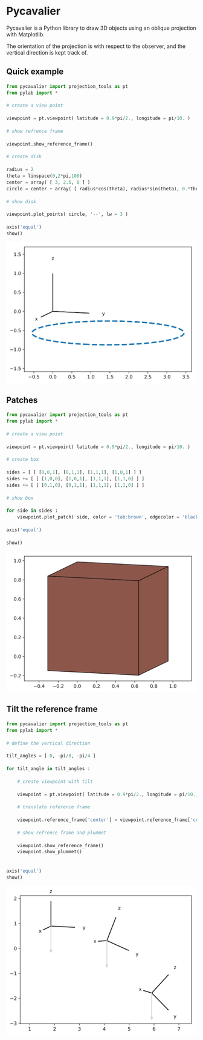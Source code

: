 # Pycavalier

Pycavalier is a Python library to draw 3D objects using an oblique projection with Matplotlib.

The orientation of the projection is with respect to the observer, and the vertical direction is kept track of.

## Quick example

```python
from pycavalier import projection_tools as pt
from pylab import *

# create a view point

viewpoint = pt.viewpoint( latitude = 0.9*pi/2., longitude = pi/10. )

# show refrence frame

viewpoint.show_reference_frame()

# create disk

radius = 2
theta = linspace(0,2*pi,100)
center = array( [ 3, 2.5, 0 ] )
circle = center + array( [ radius*cos(theta), radius*sin(theta), 0.*theta ] ).T

# show disk

viewpoint.plot_points( circle, '--', lw = 3 )

axis('equal')
show()
```
![Blue circle](./examples/circle.svg)

## Patches
```python
from pycavalier import projection_tools as pt
from pylab import *

# create a view point

viewpoint = pt.viewpoint( latitude = 0.9*pi/2., longitude = pi/10. )

# create box

sides = [ [ [0,0,1], [0,1,1], [1,1,1], [1,0,1] ] ]
sides += [ [ [1,0,0], [1,0,1], [1,1,1], [1,1,0] ] ]
sides += [ [ [0,1,0], [0,1,1], [1,1,1], [1,1,0] ] ]

# show box

for side in sides :
    viewpoint.plot_patch( side, color = 'tab:brown', edgecolor = 'black' )

axis('equal')

show()
```
![Brown box](./examples/box.svg)

## Tilt the reference frame

```Python
from pycavalier import projection_tools as pt
from pylab import *

# define the vertical direction

tilt_angles = [ 0, -pi/8, -pi/4 ]

for tilt_angle in tilt_angles :

    # create viewpoint with tilt

    viewpoint = pt.viewpoint( latitude = 0.9*pi/2., longitude = pi/10., plummet = [ 0,-sin(tilt_angle), -cos(tilt_angle) ] )

    # translate reference frame

    viewpoint.reference_frame['center'] = viewpoint.reference_frame['center'] + array( [-6, 0, 0] )

    # show refrence frame and plummet

    viewpoint.show_reference_frame()
    viewpoint.show_plummet()


axis('equal')
show()
```
![Tilted frame](./examples/tilt.svg)
